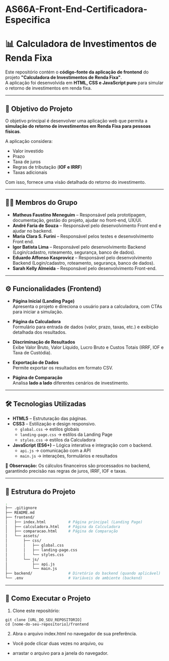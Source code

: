 # AS66A-Front-End-Certificadora-Especifica

# 📊 Calculadora de Investimentos de Renda Fixa

Este repositório contém o **código-fonte da aplicação de frontend** do projeto **"Calculadora de Investimentos de Renda Fixa"**.  
A aplicação foi desenvolvida em **HTML, CSS e JavaScript puro** para simular o retorno de investimentos em renda fixa.

---

## 🎯 Objetivo do Projeto

O objetivo principal é desenvolver uma aplicação web que permita a **simulação do retorno de investimentos em Renda Fixa para pessoas físicas**.  

A aplicação considera:  
* Valor investido  
* Prazo  
* Taxa de juros  
* Regras de tributação (**IOF e IRRF**)  
* Taxas adicionais  

Com isso, fornece uma visão detalhada do retorno do investimento.

---

## 👨‍💻 Membros do Grupo

* **Matheus Faustino Meneguim** – Responsável pela prototipagem, documentação, gestão do projeto, ajudar no front-end, UX/UI.  
* **André Faria de Souza** – Responsável pelo desenvolvimento Front end e ajudar no backend.  
* **Maria Clara S. Furini** – Responsável pelos testes e desenvolvimento Front end.  
* **Igor Batista Lima** – Responsável pelo desenvolvimento Backend (Login/cadastro, roteamento, segurança, banco de dados).  
* **Eduardo Affonso Kasprovicz** –  Responsável pelo desenvolvimento Backend (Login/cadastro, roteamento, segurança, banco de dados). 
* **Sarah Kelly Almeida** – Responsável pelo desenvolvimento Front-end. 

---

## ⚙️ Funcionalidades (Frontend)

* **Página Inicial (Landing Page)**  
  Apresenta o projeto e direciona o usuário para a calculadora, com CTAs para iniciar a simulação.  

* **Página da Calculadora**  
  Formulário para entrada de dados (valor, prazo, taxas, etc.) e exibição detalhada dos resultados.  

* **Discriminação de Resultados**  
  Exibe Valor Bruto, Valor Líquido, Lucro Bruto e Custos Totais (IRRF, IOF e Taxa de Custódia).  

* **Exportação de Dados**  
  Permite exportar os resultados em formato CSV.  

* **Página de Comparação**  
  Analisa **lado a lado** diferentes cenários de investimento.  

---

## 🛠️ Tecnologias Utilizadas

* **HTML5** – Estruturação das páginas.  
* **CSS3** – Estilização e design responsivo.  
  * `global.css` → estilos globais  
  * `landing-page.css` → estilos da Landing Page  
  * `styles.css` → estilos da Calculadora  
* **JavaScript (ES6+)** – Lógica interativa e integração com o backend.  
  * `api.js` → comunicação com a API  
  * `main.js` → interações, formulários e resultados  

🔎 **Observação:** Os cálculos financeiros são processados no backend, garantindo precisão nas regras de juros, IRRF, IOF e taxas.

---

## 📂 Estrutura do Projeto

```bash
.
├── .gitignore
├── README.md
├── frontend/
│   ├── index.html          # Página principal (Landing Page)
│   ├── calculadora.html    # Página da Calculadora
│   ├── comparacao.html     # Página de Comparação
│   └── assets/
│       ├── css/
│       │   ├── global.css
│       │   ├── landing-page.css
│       │   └── styles.css
│       └── js/
│           ├── api.js
│           └── main.js
├── backend/                # Diretório do backend (quando aplicável)
└── .env                    # Variáveis de ambiente (backend)
```
---
## 🚀 Como Executar o Projeto

1. Clone este repositório:
```
git clone [URL_DO_SEU_REPOSITORIO]
cd [nome-do-seu-repositorio]/frontend
```

2. Abra o arquivo index.html no navegador de sua preferência.

* Você pode clicar duas vezes no arquivo, ou

* arrastar o arquivo para a janela do navegador.
